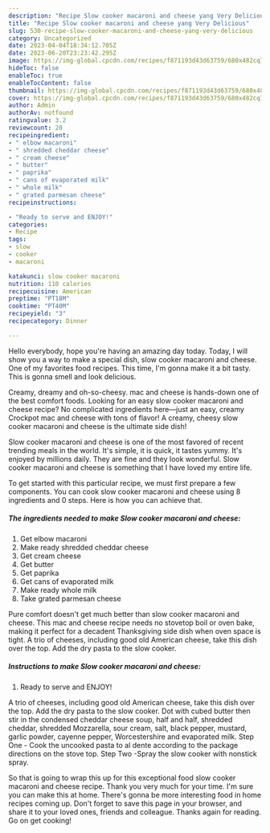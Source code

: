 ```yaml
---
description: "Recipe Slow cooker macaroni and cheese yang Very Delicious"
title: "Recipe Slow cooker macaroni and cheese yang Very Delicious"
slug: 530-recipe-slow-cooker-macaroni-and-cheese-yang-very-delicious
category: Uncategorized
date: 2023-04-04T18:34:12.705Z
date: 2023-06-20T23:23:42.295Z
image: https://img-global.cpcdn.com/recipes/f871193d43d63759/680x482cq70/slow-cooker-macaroni-and-cheese-recipe-main-photo.jpg
hideToc: false
enableToc: true
enableTocContent: false
thumbnail: https://img-global.cpcdn.com/recipes/f871193d43d63759/680x482cq70/slow-cooker-macaroni-and-cheese-recipe-main-photo.jpg
cover: https://img-global.cpcdn.com/recipes/f871193d43d63759/680x482cq70/slow-cooker-macaroni-and-cheese-recipe-main-photo.jpg
author: Admin
authorAv: notfound
ratingvalue: 3.2
reviewcount: 20
recipeingredient:
- " elbow macaroni"
- " shredded cheddar cheese"
- " cream cheese"
- " butter"
- " paprika"
- " cans of evaporated milk"
- " whole milk"
- " grated parmesan cheese"
recipeinstructions:

- "Ready to serve and ENJOY!"
categories:
- Recipe
tags:
- slow
- cooker
- macaroni

katakunci: slow cooker macaroni 
nutrition: 110 calories
recipecuisine: American
preptime: "PT18M"
cooktime: "PT40M"
recipeyield: "3"
recipecategory: Dinner

---
```



Hello everybody, hope you're having an amazing day today. Today, I will show you a way to make a special dish, slow cooker macaroni and cheese. One of my favorites food recipes. This time, I'm gonna make it a bit tasty. This is gonna smell and look delicious.

Creamy, dreamy and oh-so-cheesy. mac and cheese is hands-down one of the best comfort foods. Looking for an easy slow cooker macaroni and cheese recipe? No complicated ingredients here—just an easy, creamy Crockpot mac and cheese with tons of flavor! A creamy, cheesy slow cooker macaroni and cheese is the ultimate side dish!

Slow cooker macaroni and cheese is one of the most favored of recent trending meals in the world. It's simple, it is quick, it tastes yummy. It's enjoyed by millions daily. They are fine and they look wonderful. Slow cooker macaroni and cheese is something that I have loved my entire life.


To get started with this particular recipe, we must first prepare a few components. You can cook slow cooker macaroni and cheese using 8 ingredients and 0 steps. Here is how you can achieve that.

<!--inarticleads1-->

##### The ingredients needed to make Slow cooker macaroni and cheese:

1. Get  elbow macaroni
1. Make ready  shredded cheddar cheese
1. Get  cream cheese
1. Get  butter
1. Get  paprika
1. Get  cans of evaporated milk
1. Make ready  whole milk
1. Take  grated parmesan cheese


Pure comfort doesn&#39;t get much better than slow cooker macaroni and cheese. This mac and cheese recipe needs no stovetop boil or oven bake, making it perfect for a decadent Thanksgiving side dish when oven space is tight. A trio of cheeses, including good old American cheese, take this dish over the top. Add the dry pasta to the slow cooker. 

<!--inarticleads2-->

##### Instructions to make Slow cooker macaroni and cheese:


1. Ready to serve and ENJOY!

A trio of cheeses, including good old American cheese, take this dish over the top. Add the dry pasta to the slow cooker. Dot with cubed butter then stir in the condensed cheddar cheese soup, half and half, shredded cheddar, shredded Mozzarella, sour cream, salt, black pepper, mustard, garlic powder, cayenne pepper, Worcestershire and evaporated milk. Step One - Cook the uncooked pasta to al dente according to the package directions on the stove top. Step Two -Spray the slow cooker with nonstick spray. 

So that is going to wrap this up for this exceptional food slow cooker macaroni and cheese recipe. Thank you very much for your time. I'm sure you can make this at home. There's gonna be more interesting food in home recipes coming up. Don't forget to save this page in your browser, and share it to your loved ones, friends and colleague. Thanks again for reading. Go on get cooking!
